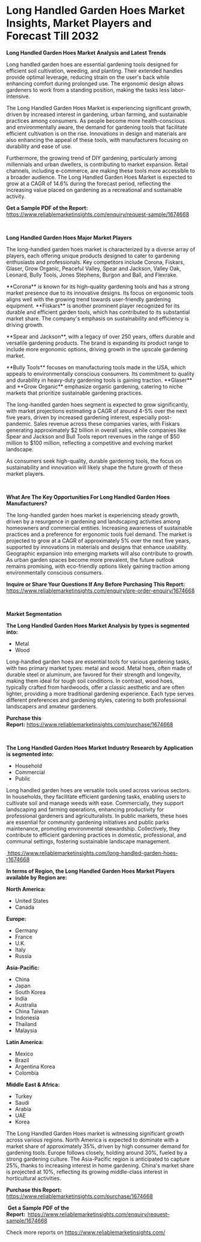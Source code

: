 <p><h1>Long Handled Garden Hoes Market Insights, Market Players and Forecast Till 2032</h1></p><p><strong>Long Handled Garden Hoes Market Analysis and Latest Trends</strong></p>
<p><p>Long handled garden hoes are essential gardening tools designed for efficient soil cultivation, weeding, and planting. Their extended handles provide optimal leverage, reducing strain on the user's back while enhancing comfort during prolonged use. The ergonomic design allows gardeners to work from a standing position, making the tasks less labor-intensive.</p><p>The Long Handled Garden Hoes Market is experiencing significant growth, driven by increased interest in gardening, urban farming, and sustainable practices among consumers. As people become more health-conscious and environmentally aware, the demand for gardening tools that facilitate efficient cultivation is on the rise. Innovations in design and materials are also enhancing the appeal of these tools, with manufacturers focusing on durability and ease of use.</p><p>Furthermore, the growing trend of DIY gardening, particularly among millennials and urban dwellers, is contributing to market expansion. Retail channels, including e-commerce, are making these tools more accessible to a broader audience. The Long Handled Garden Hoes Market is expected to grow at a CAGR of 14.6% during the forecast period, reflecting the increasing value placed on gardening as a recreational and sustainable activity.</p></p>
<p><strong>Get a Sample PDF of the Report:&nbsp;</strong> <a href="https://www.reliablemarketinsights.com/enquiry/request-sample/1674668?utm_campaign=2221&utm_medium=2&utm_source=Github&utm_content=ia&utm_term=25032025&utm_id=long-handled-garden-hoes">https://www.reliablemarketinsights.com/enquiry/request-sample/1674668</a></p>
<p>&nbsp;</p>
<p><strong>Long Handled Garden Hoes Major Market Players</strong></p>
<p><p>The long-handled garden hoes market is characterized by a diverse array of players, each offering unique products designed to cater to gardening enthusiasts and professionals. Key competitors include Corona, Fiskars, Glaser, Grow Organic, Peaceful Valley, Spear and Jackson, Valley Oak, Leonard, Bully Tools, Jones Stephens, Burgon and Ball, and Flexrake.</p><p>**Corona** is known for its high-quality gardening tools and has a strong market presence due to its innovative designs. Its focus on ergonomic tools aligns well with the growing trend towards user-friendly gardening equipment. **Fiskars** is another prominent player recognized for its durable and efficient garden tools, which has contributed to its substantial market share. The company's emphasis on sustainability and efficiency is driving growth.</p><p>**Spear and Jackson**, with a legacy of over 250 years, offers durable and versatile gardening products. The brand is expanding its product range to include more ergonomic options, driving growth in the upscale gardening market.</p><p>**Bully Tools** focuses on manufacturing tools made in the USA, which appeals to environmentally conscious consumers. Its commitment to quality and durability in heavy-duty gardening tools is gaining traction. **Glaser** and **Grow Organic** emphasize organic gardening, catering to niche markets that prioritize sustainable gardening practices.</p><p>The long-handled garden hoes segment is expected to grow significantly, with market projections estimating a CAGR of around 4-5% over the next five years, driven by increased gardening interest, especially post-pandemic. Sales revenue across these companies varies, with Fiskars generating approximately $2 billion in overall sales, while companies like Spear and Jackson and Bull Tools report revenues in the range of $50 million to $100 million, reflecting a competitive and evolving market landscape. </p><p>As consumers seek high-quality, durable gardening tools, the focus on sustainability and innovation will likely shape the future growth of these market players.</p></p>
<p>&nbsp;</p>
<p><strong>What Are The Key Opportunities For Long Handled Garden Hoes Manufacturers?</strong></p>
<p><p>The long-handled garden hoes market is experiencing steady growth, driven by a resurgence in gardening and landscaping activities among homeowners and commercial entities. Increasing awareness of sustainable practices and a preference for ergonomic tools fuel demand. The market is projected to grow at a CAGR of approximately 5% over the next five years, supported by innovations in materials and designs that enhance usability. Geographic expansion into emerging markets will also contribute to growth. As urban garden spaces become more prevalent, the future outlook remains promising, with eco-friendly options likely gaining traction among environmentally conscious consumers.</p></p>
<p><strong>Inquire or Share Your Questions If Any Before Purchasing This Report:</strong> <a href="https://www.reliablemarketinsights.com/enquiry/pre-order-enquiry/1674668?utm_campaign=2221&utm_medium=2&utm_source=Github&utm_content=ia&utm_term=25032025&utm_id=long-handled-garden-hoes">https://www.reliablemarketinsights.com/enquiry/pre-order-enquiry/1674668</a></p>
<p>&nbsp;</p>
<p><strong>Market Segmentation</strong></p>
<p><strong>The Long Handled Garden Hoes Market Analysis by types is segmented into:</strong></p>
<p><ul><li>Metal</li><li>Wood</li></ul></p>
<p><p>Long-handled garden hoes are essential tools for various gardening tasks, with two primary market types: metal and wood. Metal hoes, often made of durable steel or aluminum, are favored for their strength and longevity, making them ideal for tough soil conditions. In contrast, wood hoes, typically crafted from hardwoods, offer a classic aesthetic and are often lighter, providing a more traditional gardening experience. Each type serves different preferences and gardening styles, catering to both professional landscapers and amateur gardeners.</p></p>
<p><strong>Purchase this Report:&nbsp;</strong><a href="https://www.reliablemarketinsights.com/purchase/1674668?utm_campaign=2221&utm_medium=2&utm_source=Github&utm_content=ia&utm_term=25032025&utm_id=long-handled-garden-hoes">https://www.reliablemarketinsights.com/purchase/1674668</a></p>
<p>&nbsp;</p>
<p><strong>The Long Handled Garden Hoes Market Industry Research by Application is segmented into:</strong></p>
<p><ul><li>Household</li><li>Commercial</li><li>Public</li></ul></p>
<p><p>Long handled garden hoes are versatile tools used across various sectors. In households, they facilitate efficient gardening tasks, enabling users to cultivate soil and manage weeds with ease. Commercially, they support landscaping and farming operations, enhancing productivity for professional gardeners and agriculturalists. In public markets, these hoes are essential for community gardening initiatives and public parks maintenance, promoting environmental stewardship. Collectively, they contribute to efficient gardening practices in domestic, professional, and communal settings, fostering sustainable landscape management.</p></p>
<p><a href="https://www.reliablemarketinsights.com/long-handled-garden-hoes-r1674668?utm_campaign=2221&utm_medium=2&utm_source=Github&utm_content=ia&utm_term=25032025&utm_id=long-handled-garden-hoes">&nbsp;https://www.reliablemarketinsights.com/long-handled-garden-hoes-r1674668</a></p>
<p><strong>In terms of Region, the Long Handled Garden Hoes Market Players available by Region are:</strong></p>
<p>
    <p> <strong> North America: </strong>
        <ul>
            <li>United States</li>
            <li>Canada</li>
        </ul>
        </p> 
    <p> <strong> Europe: </strong>
        <ul>
            <li>Germany</li>
            <li>France</li>
            <li>U.K.</li>
            <li>Italy</li>
            <li>Russia</li>
        </ul>
        </p> 
    <p> <strong> Asia-Pacific: </strong>
        <ul>
            <li>China</li>
            <li>Japan</li>
            <li>South Korea</li>
            <li>India</li>
            <li>Australia</li>
            <li>China Taiwan</li>
            <li>Indonesia</li>
            <li>Thailand</li>
            <li>Malaysia</li>
        </ul>
        </p> 
    <p> <strong> Latin America: </strong>
        <ul>
            <li>Mexico</li>
            <li>Brazil</li>
            <li>Argentina Korea</li>
            <li>Colombia</li>
        </ul>
        </p> 
    <p> <strong> Middle East & Africa: </strong>
        <ul>
            <li>Turkey</li>
            <li>Saudi</li>
            <li>Arabia</li>
            <li>UAE</li>
            <li>Korea</li>
        </ul>
    </p>
    </p>
<p><p>The Long Handled Garden Hoes market is witnessing significant growth across various regions. North America is expected to dominate with a market share of approximately 35%, driven by high consumer demand for gardening tools. Europe follows closely, holding around 30%, fueled by a strong gardening culture. The Asia-Pacific region is anticipated to capture 25%, thanks to increasing interest in home gardening. China's market share is projected at 10%, reflecting its growing middle-class interest in horticultural activities.</p></p>
<p><strong>Purchase this Report: </strong><a href="https://www.reliablemarketinsights.com/purchase/1674668?utm_campaign=2221&utm_medium=2&utm_source=Github&utm_content=ia&utm_term=25032025&utm_id=long-handled-garden-hoes">https://www.reliablemarketinsights.com/purchase/1674668</a></p>
<p>&nbsp;<strong>Get a Sample PDF of the Report:&nbsp;&nbsp;</strong><a href="https://www.reliablemarketinsights.com/enquiry/request-sample/1674668?utm_campaign=2221&utm_medium=2&utm_source=Github&utm_content=ia&utm_term=25032025&utm_id=long-handled-garden-hoes">https://www.reliablemarketinsights.com/enquiry/request-sample/1674668</a></p>
<p><strong></strong></p>
<p>Check more reports on <a href="https://www.reliablemarketinsights.com/?utm_campaign=2221&utm_medium=2&utm_source=Github&utm_content=ia&utm_term=25032025&utm_id=long-handled-garden-hoes">https://www.reliablemarketinsights.com/</a></p>
